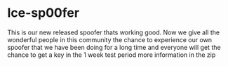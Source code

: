 # Ice-sp00fer
This is our new released spoofer thats working good. Now we give all the wonderful people in this community the chance to experience our own spoofer that we have been doing for a long time and everyone will get the chance to get a key in the 1 week test period more information in the zip
